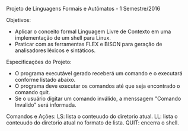 Projeto de Linguagens Formais e Autômatos - 1 Semestre/2016

Objetivos:
  - Aplicar o conceito formal Linguagem Livre de Contexto em uma implementação de um shell para Linux.
  - Praticar com as ferramentas FLEX e BISON para geração de analisadores léxicos e sintáticos.

Especificações do Projeto:
  - O programa executável gerado receberá um comando e o executará conforme listado abaixo.
  - O programa deve executar os comandos até que seja encontrado o comando quit.
  - Se o usuário digitar um comando inválido, a menssagem "Comando Invalido" será informada.
  
Comandos e Ações:
  LS:   lista o conteuudo do diretorio atual.
  LL:   lista o conteuudo do diretorio atual no formato de lista.
  QUIT: encerra o shell.
